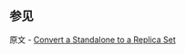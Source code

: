 ## 参见

原文 - [Convert a Standalone to a Replica Set]( https://docs.mongodb.com/manual/tutorial/convert-standalone-to-replica-set/ )

